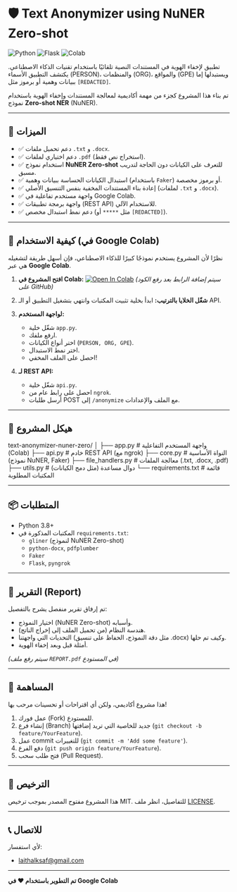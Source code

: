 # 🛡️ Text Anonymizer using NuNER Zero-shot

![Python](https://img.shields.io/badge/Python-3.8%2B-blue)
![Flask](https://img.shields.io/badge/Flask-REST%20API-orange)
![Colab](https://img.shields.io/badge/Run%20on-Colab-brightgreen)

تطبيق لإخفاء الهوية في المستندات النصية تلقائيًا باستخدام تقنيات الذكاء الاصطناعي. يكتشف التطبيق الأسماء (PERSON)، والمنظمات (ORG)، والمواقع (GPE) ويستبدلها إما ببيانات وهمية أو برموز مثل `[REDACTED]`.

تم بناء هذا المشروع كجزء من مهمة أكاديمية لمعالجة المستندات وإخفاء الهوية باستخدام نموذج **Zero-shot NER** (NuNER).

---

## 🎯 الميزات

-   ✅ دعم تحميل ملفات `.txt` و `.docx`.
-   ✅ دعم اختياري لملفات `.pdf` (استخراج نص فقط).
-   ✅ استخدام نموذج **NuNER Zero-shot** للتعرف على الكيانات دون الحاجة لتدريب مسبق.
-   ✅ استبدال الكيانات الحساسة ببيانات وهمية (باستخدام `Faker`) أو برموز مخصصة.
-   ✅ إعادة بناء المستندات المخفية بنفس التنسيق الأصلي (لملفات `.txt` و `.docx`).
-   ✅ واجهة مستخدم تفاعلية في Google Colab.
-   ✅ واجهة برمجة تطبيقات (REST API) للاستخدام الآلي.
-   ✅ دعم نمط استبدال مخصص (مثل `*****` أو `[REDACTED]`).

---

## 🚀 كيفية الاستخدام (في Google Colab)

نظرًا لأن المشروع يستخدم نموذجًا كبيرًا للذكاء الاصطناعي، فإن أسهل طريقة لتشغيله هي عبر **Google Colab**.

1.  **افتح المشروع في Colab:**
    [![Open In Colab](https://colab.research.google.com/assets/colab-badge.svg)](https://colab.research.google.com/github/yourusername/text-anonymizer-nuner-zero/blob/main/app.ipynb)
    *(سيتم إضافة الرابط بعد رفع الكود على GitHub)*

2.  **شغّل الخلايا بالترتيب:** ابدأ بخلية تثبيت المكتبات وانتهي بتشغيل التطبيق أو الـ API.

3.  **لواجهة المستخدم:**
    *   شغّل خلية `app.py`.
    *   ارفع ملفك.
    *   اختر أنواع الكيانات (`PERSON, ORG, GPE`).
    *   اختر نمط الاستبدال.
    *   احصل على الملف المخفي!

4.  **لـ REST API:**
    *   شغّل خلية `api.py`.
    *   احصل على رابط عام من `ngrok`.
    *   أرسل طلبات POST إلى `/anonymize` مع الملف والإعدادات.

---

## 🧩 هيكل المشروع
text-anonymizer-nuner-zero/
│
├── app.py # واجهة المستخدم التفاعلية (Colab)
├── api.py # خادم REST API (مع ngrok)
├── core.py # النواة الأساسية (نموذج NuNER, Faker)
├── file_handlers.py # معالجة الملفات (.txt, .docx, .pdf)
├── utils.py # دوال مساعدة (مثل دمج الكيانات)
└── requirements.txt # قائمة المكتبات المطلوبة


---

## 📦 المتطلبات

-   Python 3.8+
-   المكتبات المذكورة في `requirements.txt`:
    -   `gliner` (لنموذج NuNER Zero-shot)
    -   `python-docx`, `pdfplumber`
    -   `Faker`
    -   `Flask`, `pyngrok`

---

## 📄 التقرير (Report)

تم إرفاق تقرير منفصل يشرح بالتفصيل:
-   اختيار النموذج (NuNER Zero-shot) وأسبابه.
-   هندسة النظام (من تحميل الملف إلى إخراج الناتج).
-   التحديات التي واجهتنا (مثل دقة النموذج، الحفاظ على تنسيق .docx) وكيف تم حلها.
-   أمثلة قبل وبعد إخفاء الهوية.

*(سيتم رفع ملف `REPORT.pdf` في المستودع)*

---

## 🤝 المساهمة

هذا مشروع أكاديمي، ولكن أي اقتراحات أو تحسينات مرحب بها!

1.  عمل فورك (Fork) للمستودع.
2.  إنشاء فرع (Branch) جديد للخاصية التي تريد إضافتها (`git checkout -b feature/YourFeature`).
3.  عمل commit للتغييرات (`git commit -m 'Add some feature'`).
4.  دفع الفرع (`git push origin feature/YourFeature`).
5.  فتح طلب سحب (Pull Request).

---

## 📜 الترخيص

هذا المشروع مفتوح المصدر بموجب ترخيص MIT. للتفاصيل، انظر ملف [LICENSE](LICENSE).

---

## 📞 للاتصال

لأي استفسار:
-   [laithalksaf@gmail.com](mailto:laithalksaf@gmail.com)

---

**تم التطوير باستخدام ❤️ في Google Colab**